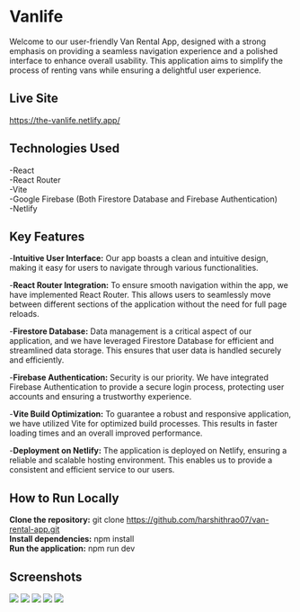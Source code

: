 # Vanlife

Welcome to our user-friendly Van Rental App, designed with a strong emphasis on providing a seamless navigation experience and a polished interface to enhance overall usability. This application aims to simplify the process of renting vans while ensuring a delightful user experience.

## Live Site 

https://the-vanlife.netlify.app/

## Technologies Used

-React\
-React Router\
-Vite\
-Google Firebase (Both Firestore Database and Firebase Authentication)\
-Netlify

## Key Features

-**Intuitive User Interface:** Our app boasts a clean and intuitive design, making it easy for users to navigate through various functionalities.

-**React Router Integration:** To ensure smooth navigation within the app, we have implemented React Router. This allows users to seamlessly move between different sections of the application without the need for full page reloads.

-**Firestore Database:** Data management is a critical aspect of our application, and we have leveraged Firestore Database for efficient and streamlined data storage. This ensures that user data is handled securely and efficiently.

-**Firebase Authentication:** Security is our priority. We have integrated Firebase Authentication to provide a secure login process, protecting user accounts and ensuring a trustworthy experience.

-**Vite Build Optimization:** To guarantee a robust and responsive application, we have utilized Vite for optimized build processes. This results in faster loading times and an overall improved performance.

-**Deployment on Netlify:** The application is deployed on Netlify, ensuring a reliable and scalable hosting environment. This enables us to provide a consistent and efficient service to our users.


## How to Run Locally

**Clone the repository:** git clone https://github.com/harshithrao07/van-rental-app.git \
**Install dependencies:** npm install \
**Run the application:** npm run dev

## Screenshots

![](./public/screenshots/1.png)
![](./public/screenshots/2.png)
![](./public/screenshots/3.png)
![](./public/screenshots/5.png)
![](./public/screenshots/6.png)
